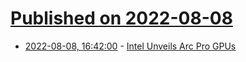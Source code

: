 # [Published on 2022-08-08](index.md)

* [2022-08-08, 16:42:00](https://tech.slashdot.org/story/22/08/08/1641223/intel-unveils-arc-pro-gpus?utm_source=rss1.0mainlinkanon&utm_medium=feed) - [Intel Unveils Arc Pro GPUs](https://tech.slashdot.org/story/22/08/08/1641223/intel-unveils-arc-pro-gpus?utm_source=rss1.0mainlinkanon&utm_medium=feed)
